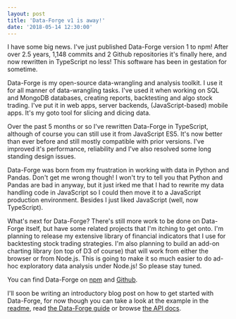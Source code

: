 ```yaml
---
layout: post
title: 'Data-Forge v1 is away!'
date: '2018-05-14 12:30:00'
---
```


I have some big news. I've just published Data-Forge version 1 to npm! After over 2.5 years, 1,148 commits and 2 Github repositories it's finally here, and now rewritten in TypeScript no less! This software has been in gestation for sometime.

Data-Forge is my open-source data-wrangling and analysis toolkit. I use it for all manner of data-wrangling tasks. I've used it when working on SQL and MongoDB databases, creating reports, backtesting and algo stock trading. I've put it in web apps, server backends, (JavaScript-based) mobile apps. It's my goto tool for slicing and dicing data.

Over the past 5 months or so I've rewritten Data-Forge in TypeScript, although of course you can still use it from JavaScript ES5. It's now better than ever before and still mostly compatible with prior versions. I've improved it's performance, reliability and I've also resolved some long standing design issues.

Data-Forge was born from my frustration in working with data in Python and Pandas. Don't get me wrong though! I won't try to tell you that Python and Pandas are bad in anyway, but it just irked me that I had to rewrite my data handling code in JavaScript so I could then move it to a JavaScript production environment. Besides I just liked JavaScript (well, now TypeScript).

What's next for Data-Forge? There's still more work to be done on Data-Forge itself, but have some related projects that I'm itching to get onto. I'm planning to release my extensive library of financial indicators that I use for backtesting stock trading strategies. I'm also planning to build an add-on charting library (on top of D3 of course) that will work from either the browser or from Node.js. This is going to make it so much easier to do ad-hoc exploratory data analysis under Node.js! So please stay tuned.

You can find Data-Forge on [npm](https://www.npmjs.com/package/data-forge) and [Github](https://github.com/data-forge/data-forge-ts).

I'll soon be writing an introductory blog post on how to get started with Data-Forge, for now though you can take a look at the example in the [readme](https://github.com/data-forge/data-forge-ts), read [the Data-Forge guide](https://github.com/data-forge/data-forge-ts/blob/master/docs/guide.md) or browse [the API docs](https://data-forge.github.io/data-forge-ts/).